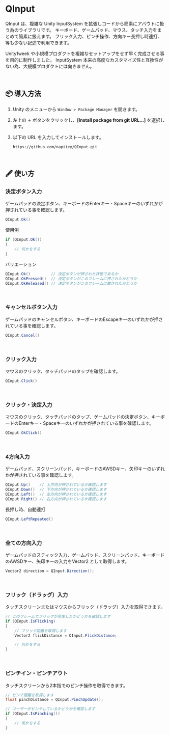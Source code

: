 # QInput

QInput は、複雑な Unity InputSystem を拡張しコードから簡素にアバウトに扱う為のライブラリです。
キーボード、ゲームパッド、マウス、タッチ入力をまとめて簡素に扱えます。
フリック入力、ピンチ操作、方向キー長押し時連打、等も少ない記述で利用できます。

Unity1week や小規模プロダクトを複雑なセットアップをせず早く完成させる事を目的に制作しました。
InputSystem 本来の高度なカスタマイズ性と互換性がない為、大規模プロダクトには向きません。

&nbsp;
## 📦 導入方法

1. Unity のメニューから `Window > Package Manager` を開きます。
2. 左上の `＋` ボタンをクリックし、**[Install package from git URL...]** を選択します。
3. 以下の URL を入力してインストールします。

    ```
    https://github.com/napiiey/QInput.git
    ```

&nbsp;
## 🖋 使い方

### 決定ボタン入力
ゲームパッドの決定ボタン、キーボードのEnterキー・Spaceキーのいずれかが押されている事を確認します。

```csharp
QInput.Ok()
```
使用例
```csharp
if (QInput.Ok())
{
    // 何かをする
}
```

バリエーション
```csharp
QInput.Ok()         // 決定ボタンが押された状態であるか
QInput.OkPressed()  // 決定ボタンがこのフレームに押されたかどうか
QInput.OkReleased() // 決定ボタンがこのフレームに離されたかどうか
```

&nbsp;
### キャンセルボタン入力
ゲームパッドのキャンセルボタン、キーボードのEscapeキーのいずれかが押されている事を確認します。

```csharp
QInput.Cancel()
```

&nbsp;
### クリック入力
マウスのクリック、タッチパッドのタップを確認します。

```csharp
QInput.Click()
```

&nbsp;
### クリック・決定入力
マウスのクリック、タッチパッドのタップ、ゲームパッドの決定ボタン、キーボードのEnterキー・Spaceキーのいずれかが押されている事を確認します。

```csharp
QInput.OkClick()
```

&nbsp;
### 4方向入力
ゲームパッド、スクリーンパッド、キーボードのAWSDキー、矢印キーのいずれかが押されている事を確認します。
```csharp
QInput.Up()    // 上方向が押されているか確認します
QInput.Down()  // 下方向が押されているか確認します
QInput.Left()  // 左方向が押されているか確認します
QInput.Right() // 右方向が押されているか確認します
```
長押し時、自動連打
```csharp
QInput.LeftRepeated()
```

&nbsp;
### 全ての方向入力
ゲームパッドのスティック入力、ゲームパッド、スクリーンパッド、キーボードのAWSDキー、矢印キーの入力をVector2 として取得します。
```csharp
Vector2 direction = QInput.Direction();
```

&nbsp;
### フリック（ドラッグ）入力

タッチスクリーンまたはマウスからフリック（ドラッグ）入力を取得できます。

```csharp
// このフレームでフリックが発生したかどうかを確認します
if (QInput.IsFlicking)
{
    // フリック距離を取得します
    Vector2 flickDistance = QInput.FlickDistance;

    // 何かをする
}
```

&nbsp;
### ピンチイン・ピンチアウト

タッチスクリーンから2本指でのピンチ操作を取得できます。

```csharp
// ピンチ距離を取得します
float pinchDistance = QInput.PinchUpdate();

// ユーザーがピンチしているかどうかを確認します
if (QInput.IsPinching())
{
    // 何かをする
}
```


